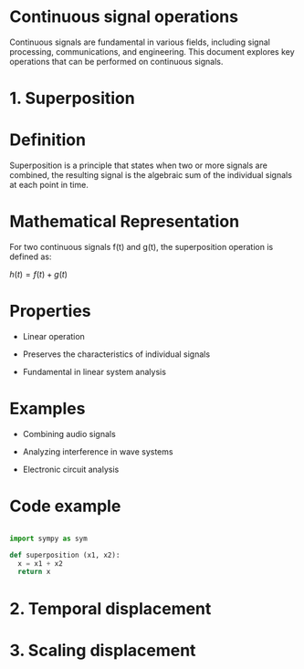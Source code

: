 # Continuous signal operations

Continuous signals are fundamental in various fields, including signal processing, communications, and engineering. This document explores key operations that can be performed on continuous signals.

# 1. Superposition

# Definition

Superposition is a principle that states when two or more signals are combined, the resulting signal is the algebraic sum of the individual signals at each point in time.

# Mathematical Representation

For two continuous signals f(t) and g(t), the superposition operation is defined as:

$h(t)= f(t) + g(t)$

# Properties

- Linear operation

- Preserves the characteristics of individual signals

- Fundamental in linear system analysis

# Examples

- Combining audio signals

- Analyzing interference in wave systems

- Electronic circuit analysis

# Code example

```python

import sympy as sym

def superposition (x1, x2):
  x = x1 + x2
  return x
```
# 2. Temporal displacement

# 3. Scaling displacement
